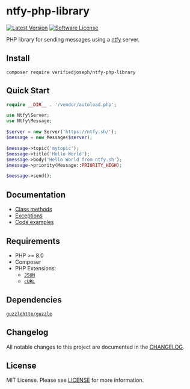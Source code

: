 # ntfy-php-library

[![Latest Version](https://img.shields.io/github/release/VerifiedJoseph/ntfy-php-library.svg?style=flat-square)](https://github.com/VerifiedJoseph/ntfy-php-library/releases)
[![Software License](https://img.shields.io/badge/license-MIT-brightgreen.svg?style=flat-square)](LICENSE)

PHP library for sending messages using a [ntfy](https://github.com/binwiederhier/ntfy) server.

## Install

```
composer require verifiedjoseph/ntfy-php-library
```

## Quick Start
```PHP
require __DIR__ . '/vendor/autoload.php';

use Ntfy\Server;
use Ntfy\Message;

$server = new Server('https://ntfy.sh/');
$message = new Message($server);

$message->topic('mytopic');
$message->title('Hello World');
$message->body('Hello World from ntfy.sh');
$message->priority(Message::PRIORITY_HIGH);

$message->send();

```

## Documentation

- [Class methods](docs/methods.md)
- [Exceptions](docs/exceptions.md)
- [Code examples](docs/examples.md)

## Requirements

- PHP >= 8.0
- Composer
- PHP Extensions:
  - [`JSON`](https://www.php.net/manual/en/book.json.php)
  - [`cURL`](https://secure.php.net/manual/en/book.curl.php)

## Dependencies

[`guzzlehttp/guzzle`](https://github.com/guzzle/guzzle/)

## Changelog

All notable changes to this project are documented in the [CHANGELOG](CHANGELOG.md).

## License

MIT License. Please see [LICENSE](LICENSE) for more information.
